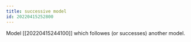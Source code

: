 ```yaml
---
title: successive model
id: 20220415252800
---
```


Model [[20220415244100]] which followes (or successes) another model. 
